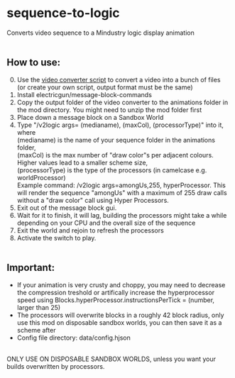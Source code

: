 # sequence-to-logic
Converts video sequence to a Mindustry logic display animation <br> <br>
## How to use:
0. Use the [video converter script](https://github.com/ElectricGun/video-converter "Video Converter") to convert a video into a bunch of files (or create your own script, output format must be the same)<br>
1. Install electricgun/message-block-commands <br>
2. Copy the output folder of the video converter to the animations folder in the mod directory. You might need to unzip the mod folder first <br>
3. Place down a message block on a Sandbox World <br>
4. Type "/v2logic args= (medianame), (maxCol), (processorType)" into it, where <br>(medianame) is the name of your sequence folder in the animations folder, <br> (maxCol) is the max number of "draw color"s per adjacent colours. Higher values lead to a smaller scheme size, <br> (processorType) is the type of the processors (in camelcase e.g. worldProcessor) <br> Example command: /v2logic args=amongUs,255, hyperProcessor. This will render the sequence "amongUs" with a maximum of 255 draw calls without a "draw color" call using Hyper Processors. <br>
5. Exit out of the message block gui. <br>
6. Wait for it to finish, it will lag, building the processors might take a while depending on your CPU and the overall size of the sequence <br>
7. Exit the world and rejoin to refresh the processors <br>
8. Activate the switch to play. <br> <br>
## Important: 
- If your animation is very crusty and choppy, you may need to decrease the compression treshold or artifically increase the hyperprocessor speed using Blocks.hyperProcessor.instructionsPerTick = (number, larger than 25) <br>
- The processors will overwrite blocks in a roughly 42 block radius, only use this mod on disposable sandbox worlds, you can then save it as a scheme after
- Config file directory: data/config.hjson
<br>
ONLY USE ON DISPOSABLE SANDBOX WORLDS, unless you want your builds overwritten by processors.
